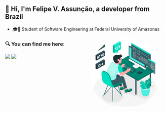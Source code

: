 ## 👋 Hi, I'm Felipe V. Assunção, a developer from Brazil 
- 🎓🤖 Student of Software Engineering at Federal University of Amazonas

<img align='right' src="https://github.com/assuncaofelipe/assuncaofelipe/blob/main/images/capas/capa5.png" width="230">

### 🔍 You can find me here: 

[<img src="https://img.shields.io/badge/linkedin-%230077B5.svg?&style=for-the-badge&logo=linkedin&logoColor=white" />](https://www.linkedin.com/in/assuncao-felipe/)
[<img src = "https://img.shields.io/badge/instagram-%23E4405F.svg?&style=for-the-badge&logo=instagram&logoColor=white">](https://www.instagram.com/diceloss/)
